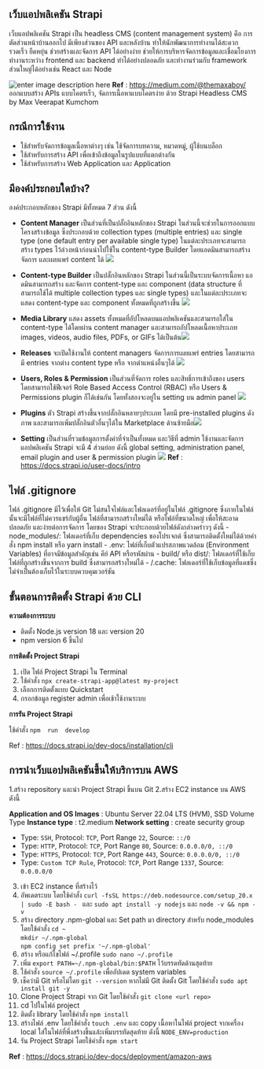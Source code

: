 

## เว็บแอปพลิเคชัน Strapi 
เว็บแอปพลิเคชัน Strapi เป็น headless CMS (content management system) คือ การตัดส่วนหน้าบ้านออกไป มีเพียงส่วนของ API และหลังบ้าน ทำให้นักพัฒนาการทำงานได้สะดวก รวดเร็ว ยืดหยุ่น ช่วยสร้างและจัดการ API ได้อย่างง่าย ช่วยให้การบริหารจัดการข้อมูลและเชื่อมโยงการทำงานระหว่าง frontend และ backend ทำได้อย่างปลอดภัย และทำงานร่วมกับ framework ส่วนใหญ่ได้อย่างเช่น React และ Node

![enter image description here](https://miro.medium.com/v2/resize:fit:1100/format:webp/0*8eHo2OyIhH9FuIF3.png)
**Ref** : https://medium.com/@themaxaboy/ ออกแบบสร้าง APIs แบบโคตรเร็ว, จัดการเนื้อหาแบบโคตรง่าย ด้วย Strapi Headless CMS by Max Veerapat Kumchom



## กรณีการใช้งาน 
- ใช้สำหรับจัดการข้อมูลเนื้อหาต่างๆ เช่น ใช้จัดการบทความ, หมวดหมู่, ผู้ใช้บนบล็อก
- ใช้สำหรับการสร้าง API เพื่อเข้าถึงข้อมูลในรูปแบบที่แตกต่างกัน 
- ใช้สำหรับการสร้าง Web Application และ Application


## มีองค์ประกอบใดบ้าง?
   องค์ประกอบหลักของ Strapi มีทั้งหมด 7 ส่วน ดังนี้ 
 - **Content Manager** เป็นส่วนที่เป็นปลั๊กอินหลักของ Strapi ในส่วนนี้จะช่วยในการออกแบบโครงสร้างข้อมูล ซึ่งประกอบด้วย collection types (multiple entries) และ single type (one default entry per available single type) ในแต่ละประเภทจะสามารถสร้าง types ไว้ล่วงหน้าก่อนนำไปใช้ใน content-type Builder โดยแอดมินสามารถสร้าง จัดการ และเผยแพร่ content ได้ ![](https://docs.strapi.io/img/assets/content-manager/content-manager_list-view.png)

 - **Content-type Builder** เป็นปลั๊กอินหลักของ Strapi ในส่วนนี้เป็นระบบจัดการเนื้อหา แอดมินสามารถสร้าง และจัดการ content-type และ component (data structure ที่สามารถใช้ได้ multiple collection types และ single types) และในแต่ละประเภทจะแสดง content-type และ component  ทั้งหมดที่ถูกสร้างขึ้น ![](https://docs.strapi.io/img/assets/content-type-builder/content-types-builder.png)

 - **Media Library** แสดง assets ทั้งหมดที่อัปโหลดบนแอปพลิเคชันและสามารถใส่ใน content-type ได้โดยผ่าน content manager และสามารถอัปโหลดเนื้อหาประเภท images, videos, audio files, PDFs, or GIFs ได้เป็นต้น![](https://docs.strapi.io/img/assets/media-library/media-library_filters.png)

 - **Releases** จะเปิดใช้งานให้ content managers จัดการการเผยแพร่ entries โดยสามารถมี entries จากต่าง content type หรือ จากตำแหน่งอื่นๆได้ ![](https://docs.strapi.io/img/assets/releases/releases-overview.png)

 - **Users, Roles & Permission** เป็นส่วนที่จัดการ roles และสิทธิ์การเข้าถึงของ users โดยสามารถใช้ฟีเจอร์ Role Based Access Control (RBAC) หรือ Users & Permissions plugin ก็ได้เช่นกัน โดยทั้งสองจะอยู่ใน setting บน admin panel ![](https://docs.strapi.io/img/assets/users-permissions/users-roles-permissions-settings.png)

 - **Plugins** ตัว Strapi สร้างขึ้นจากปลั๊กอินหลายๆประเภท โดยมี pre-installed plugins ดังภาพ และสามารถเพิ่มปลั๊กอินตัวอื่นๆได้ใน Marketplace ด้านซ้ายมือ![](https://docs.strapi.io/img/assets/plugins/plugins-settings.png)
   
 - **Setting**  เป็นส่วนที่รวมข้อมูลการตั้งค่าที่จําเป็นทั้งหมด และวิธีที่ admin ใช้งานและจัดการแอปพลิเคชัน Strapi จะมี 4 ส่วนย่อย ดังนี้ global setting, administration panel, email plugin and user & permission plugin  ![](https://docs.strapi.io/img/assets/settings/settings_custom-logo.png)
**Ref** : https://docs.strapi.io/user-docs/intro
 
## ไฟล์ .gitignore 
ไฟล์ .gitignore มีไว้เพื่อให้ Git ไม่สนใจไฟล์และโฟลเดอร์ที่อยู่ในไฟล์ .gitignore ซึ่งภายในไฟล์นั้นจะมีไฟล์ที่ไม่ควรแชร์กับผู้อื่น ไฟล์ที่สามารถสร้างใหม่ได้ หรือไฟล์ที่ขนาดใหญ่ เพื่อให้สะอาด ปลอดภัย และง่ายต่อการจัดการ โดยของ Strapi จะประกอบด้วยไฟล์ดังกล่างคร่าวๆ ดังนี้
	- node_modules/: โฟลเดอร์ที่เก็บ dependencies ของโปรเจกต์ ซึ่งสามารถติดตั้งใหม่ได้ด้วยคำสั่ง npm install หรือ yarn install
	-	.env: ไฟล์ที่เก็บตัวแปรสภาพแวดล้อม (Environment Variables) ที่อาจมีข้อมูลสำคัญเช่น คีย์ API หรือรหัสผ่าน
	-	build/ หรือ dist/: โฟลเดอร์ที่ใช้เก็บไฟล์ที่ถูกสร้างขึ้นจากการ build ซึ่งสามารถสร้างใหม่ได้
	-	/.cache: โฟลเดอร์ที่ใช้เก็บข้อมูลที่แคชซึ่งไม่จำเป็นต้องเก็บไว้ในระบบควบคุมเวอร์ชัน

## ขั้นตอนการติดตั้ง Strapi ด้วย CLI 
**ความต้องการระบบ**
 - ติดตั้ง Node.js version 18 และ version 20
 - npm version 6 ขึ้นไป
 
**การติดตั้ง Project Strapi**

 1. เปิด ไฟล์ Project Strapi ใน Terminal 
 2. ใช้คำสั่ง
	`npx create-strapi-app@latest my-project`
3. เลือกการติดตั้งแบบ Quickstart
4. กรอกข้อมูล register admin เพื่อเช้าใช้งานระบบ 

**การรัน Project Strapi**

ใช้คำสั่ง `npm  run  develop`
 
 Ref : https://docs.strapi.io/dev-docs/installation/cli

## การนำเว็บแอปพลิเคชันขึ้นให้บริการบน AWS
1.สร้าง repository และนำ Project Strapi ขึ้นบน Git
2.สร้าง EC2 instance บน AWS ดังนี้

 **Application and OS Images** : Ubuntu Server 22.04 LTS (HVM), SSD Volume Type
  **Instance type** : t2.medium
  **Network setting** : create security group
-   Type:  `SSH`,  Protocol:  `TCP`,  Port Range  `22`,  Source:  `::/0`
-   Type:  `HTTP`,  Protocol:  `TCP`,  Port Range  `80`,  Source:  `0.0.0.0/0, ::/0`
-   Type:  `HTTPS`,  Protocol:  `TCP`,  Port Range  `443`,  Source:  `0.0.0.0/0, ::/0`
-   Type:  `Custom TCP Rule`,  Protocol:  `TCP`,  Port Range  `1337`,  Source:  `0.0.0.0/0`

3. เข้า EC2 instance ที่สร้างไว้
4. อัพเดตระบบ โดยใช้คำสั่ง
 `curl -fsSL https://deb.nodesource.com/setup_20.x | sudo -E bash -
 `  และ
 `sudo apt install -y nodejs` และ
 `node -v && npm -v` 
 5. สร้าง directory .npm-global และ Set path มา directory สำหรับ node_modules โดยใช้คำสั่ง
 `cd ~`  
 `mkdir ~/.npm-global`  
 `npm config set prefix '~/.npm-global'`
 6. สร้าง หรือแก้ไขไฟล์ ~/.profile
 `sudo nano ~/.profile` 
 7. เพิ่ม `export PATH=~/.npm-global/bin:$PATH` ไว้บรรดทัดด้านสุดท้าย
 8. ใช้คำสั่ง  `source ~/.profile` เพื่ออัปเดต system variables
 9. เช็คว่ามี Git หรือไม่โดย `git --version` หากไม่มี Git  ติดตั้ง Git โดยใช้คำสั่ง 
  `sudo apt install git -y`
  10. Clone Project Strapi จาก Git โดยใช้คำสั่ง
   `git clone <url repo>`
  11. cd ไปในไฟล์ project 
  12. ติดตั้ง library โดยใช้คำสั่ง
  `npm install`
  13. สร้างไฟล์ .env โดยใช้คำสั่ง `touch .env` และ copy เนื้อหาในไฟล์ project จากเครื่อง local ใส่ในไฟล์ที่พึ่งสร้างขึ้นแล้ะเพิ่มบรรทัดสุดท้าย ดังนี้ `NODE_ENV=production`
  14. รัน Project Strapi โดยใช้คำสั่ง `npm start`

 **Ref** : https://docs.strapi.io/dev-docs/deployment/amazon-aws

